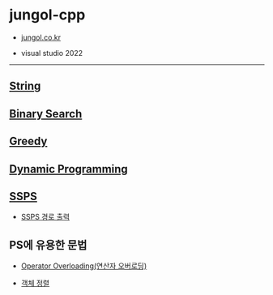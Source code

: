 # jungol-cpp

- [jungol.co.kr](https://jungol.co.kr/)

- visual studio 2022


---
## [String](https://jungol.co.kr/problem/4987)

## [Binary Search](https://jungol.co.kr/problem/3517)

## [Greedy](https://jungol.co.kr/problem/3521)

## [Dynamic Programming](https://jungol.co.kr/problem/3522)

## [SSPS](https://jungol.co.kr/problem/2097)

  - [SSPS 경로 출력](https://github.com/Jin959/jungol-cpp/blob/master/Graph/p2097-%EC%A7%80%ED%95%98%EC%B2%A0(%EB%B0%A9%EB%AC%B8%EA%B8%B0%EB%A1%9D%EC%B6%9C%EB%A0%A5).cpp#LL63C1-L75C1)

## PS에 유용한 문법

- [Operator Overloading(연산자 오버로딩)](https://old.jungol.co.kr/bbs/board.php?bo_table=pbank&wr_id=4000&sca=3010)

- [객체 정렬](https://old.jungol.co.kr/bbs/board.php?bo_table=pbank&wr_id=2860&sca=3010)